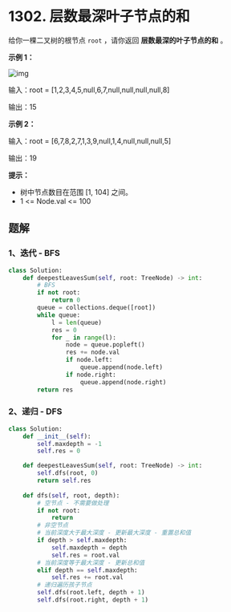 # 1302. 层数最深叶子节点的和

给你一棵二叉树的根节点 `root` ，请你返回 **层数最深的叶子节点的和** 。

 

**示例 1：**

![img](https://assets.leetcode-cn.com/aliyun-lc-upload/uploads/2019/12/28/1483_ex1.png)

输入：root = [1,2,3,4,5,null,6,7,null,null,null,null,8]

输出：15

**示例 2：**

输入：root = [6,7,8,2,7,1,3,9,null,1,4,null,null,null,5]

输出：19

**提示：**

- 树中节点数目在范围 [1, 104] 之间。
- 1 <= Node.val <= 100

## 题解

### 1、迭代 - BFS

```python
class Solution:
    def deepestLeavesSum(self, root: TreeNode) -> int:
        # BFS
        if not root:
            return 0
        queue = collections.deque([root])
        while queue:
            l = len(queue)
            res = 0
            for _ in range(l):
                node = queue.popleft()
                res += node.val
                if node.left:
                    queue.append(node.left)
                if node.right:
                    queue.append(node.right)
        return res
```

### 2、递归 - DFS

```python
class Solution:
    def __init__(self):
        self.maxdepth = -1
        self.res = 0

    def deepestLeavesSum(self, root: TreeNode) -> int:
        self.dfs(root, 0)
        return self.res
    
    def dfs(self, root, depth):
        # 空节点 - 不需要做处理
        if not root:
            return
        # 非空节点
        # 当前深度大于最大深度 - 更新最大深度 - 重置总和值
        if depth > self.maxdepth:
            self.maxdepth = depth
            self.res = root.val
        # 当前深度等于最大深度 - 更新总和值
        elif depth == self.maxdepth:
            self.res += root.val
        # 递归遍历孩子节点
        self.dfs(root.left, depth + 1)
        self.dfs(root.right, depth + 1)
```


